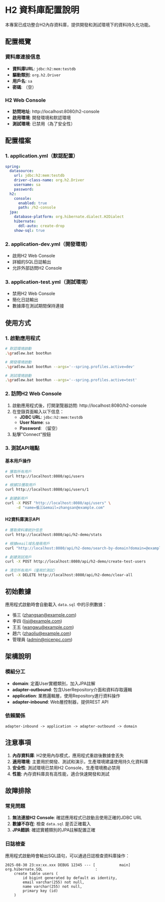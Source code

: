 # H2 資料庫配置說明

本專案已成功整合H2內存資料庫，提供開發和測試環境下的資料持久化功能。

## 配置概覽

### 資料庫連接信息
- **資料庫URL**: `jdbc:h2:mem:testdb`
- **驅動類別**: `org.h2.Driver`
- **用戶名**: `sa`
- **密碼**: （空）

### H2 Web Console
- **訪問地址**: http://localhost:8080/h2-console
- **啟用環境**: 開發環境和默認環境
- **測試環境**: 已禁用（為了安全性）

## 配置檔案

### 1. application.yml（默認配置）
```yaml
spring:
  datasource:
    url: jdbc:h2:mem:testdb
    driver-class-name: org.h2.Driver
    username: sa
    password: 
  h2:
    console:
      enabled: true
      path: /h2-console
  jpa:
    database-platform: org.hibernate.dialect.H2Dialect
    hibernate:
      ddl-auto: create-drop
    show-sql: true
```

### 2. application-dev.yml（開發環境）
- 啟用H2 Web Console
- 詳細的SQL日誌輸出
- 允許外部訪問H2 Console

### 3. application-test.yml（測試環境）
- 禁用H2 Web Console
- 簡化日誌輸出
- 數據庫在測試期間保持連接

## 使用方式

### 1. 啟動應用程式
```bash
# 默認環境啟動
.\gradlew.bat bootRun

# 開發環境啟動
.\gradlew.bat bootRun --args='--spring.profiles.active=dev'

# 測試環境啟動
.\gradlew.bat bootRun --args='--spring.profiles.active=test'
```

### 2. 訪問H2 Web Console
1. 啟動應用程式後，打開瀏覽器訪問: http://localhost:8080/h2-console
2. 在登錄頁面輸入以下信息：
   - **JDBC URL**: `jdbc:h2:mem:testdb`
   - **User Name**: `sa`
   - **Password**: （留空）
3. 點擊"Connect"按鈕

### 3. 測試API端點

#### 基本用戶操作
```bash
# 獲取所有用戶
curl http://localhost:8080/api/users

# 根據ID獲取用戶
curl http://localhost:8080/api/users/1

# 創建新用戶
curl -X POST "http://localhost:8080/api/users" \
     -d "name=張三&email=zhangsan@example.com"
```

#### H2資料庫演示API
```bash
# 獲取資料庫統計信息
curl http://localhost:8080/api/h2-demo/stats

# 根據email域名搜尋用戶
curl "http://localhost:8080/api/h2-demo/search-by-domain?domain=@example.com"

# 創建測試用戶
curl -X POST http://localhost:8080/api/h2-demo/create-test-users

# 清空所有用戶（僅用於測試）
curl -X DELETE http://localhost:8080/api/h2-demo/clear-all
```

## 初始數據

應用程式啟動時會自動載入 `data.sql` 中的示例數據：
- 張三 (zhangsan@example.com)
- 李四 (lisi@example.com)
- 王五 (wangwu@example.com)
- 趙六 (zhaoliu@example.com)
- 管理員 (admin@nicenpc.com)

## 架構說明

### 模組分工
- **domain**: 定義User實體類別，加入JPA註解
- **adapter-outbound**: 包含UserRepository介面和資料存取邏輯
- **application**: 業務邏輯層，使用Repository進行資料操作
- **adapter-inbound**: Web層控制器，提供REST API

### 依賴關係
```
adapter-inbound -> application -> adapter-outbound -> domain
```

## 注意事項

1. **內存資料庫**: H2使用內存模式，應用程式重啟後數據會丟失
2. **適用環境**: 主要用於開發、測試和演示，生產環境建議使用持久化資料庫
3. **安全性**: 測試環境已禁用H2 Console，生產環境務必禁用
4. **性能**: 內存資料庫具有高性能，適合快速開發和測試

## 故障排除

### 常見問題
1. **無法連接H2 Console**: 確認應用程式已啟動且使用正確的JDBC URL
2. **數據不存在**: 檢查 `data.sql` 是否正確載入
3. **JPA錯誤**: 確認實體類別的JPA註解配置正確

### 日誌檢查
應用程式啟動時會輸出SQL語句，可以通過日誌檢查資料庫操作：
```
2025-08-30 23:xx:xx.xxx DEBUG 12345 --- [           main] org.hibernate.SQL                        : 
    create table users (
        id bigint generated by default as identity,
        email varchar(255) not null,
        name varchar(255) not null,
        primary key (id)
    )
```
